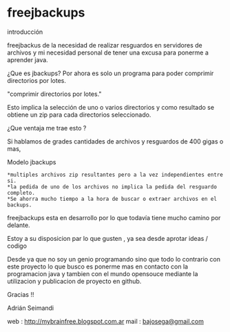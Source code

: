freejbackups  
============

introducción 

freejbackus de la necesidad de realizar resguardos en servidores de archivos
y mi necesidad personal de tener una excusa para ponerme a aprender java.
 
¿Que es jbackups?
Por ahora es solo un programa  para poder comprimir directorios por lotes.

"comprimir directorios por lotes."

Esto implica la selección de uno o varios directorios  y como resultado se
obtiene un zip para cada directorios seleccionado.

¿Que ventaja me trae esto ?

Si hablamos de grades cantidades de archivos y resguardos de 400 gigas o mas,

Modelo jbackups

    *multiples archivos zip resultantes pero a la vez independientes entre si.
    *la pedida de uno de los archivos no implica la pedida del resguardo completo.
    *Se ahorra mucho tiempo a la hora de buscar o extraer archivos en el backups. 


freejbackups esta en desarrollo por lo que todavía tiene mucho camino por delante.

Estoy a su disposicion par lo que gusten , ya sea desde aprotar ideas / codigo 

Desde ya que no soy un genio programando sino que todo lo contrario con este proyecto 
lo que busco es ponerme mas en contacto con la programacion java y tambien con el mundo
opensouce mediante la utilizacion y publicacion de proyecto en github. 

Gracias !! 

Adrián Seimandi

web : http://mybrainfree.blogspot.com.ar
mail : bajosega@gmail.com


